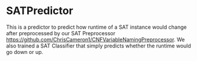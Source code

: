# SATPredictor
This is a predictor to predict how runtime of a SAT instance would change after preprocessed by our SAT Preprocessor <https://github.com/ChrisCameron1/CNFVariableNamingPreprocessor>. We also trained a SAT Classifier that simply predicts whether the runtime would go down or up. 
